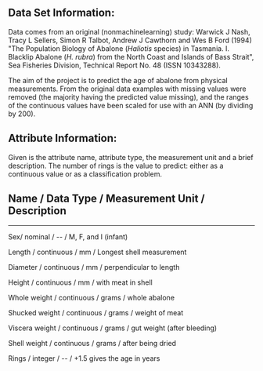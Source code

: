 ## Data Set Information:

Data comes from an original (nonmachinelearning) study: Warwick J Nash, Tracy L Sellers, Simon R Talbot, Andrew J Cawthorn and Wes B Ford (1994) "The Population Biology of Abalone (_Haliotis_ species) in Tasmania. I. Blacklip Abalone (_H. rubra_) from the North Coast and Islands of Bass Strait", Sea Fisheries Division, Technical Report No. 48 (ISSN 10343288).

The aim of the project is to predict the age of abalone from physical measurements. From the original data examples with missing values were removed (the majority having the predicted value missing), and the ranges of the continuous values have been scaled for use with an ANN (by dividing by 200).

## Attribute Information:

Given is the attribute name, attribute type, the measurement unit and a brief description. The number of rings is the value to predict: either as a continuous value or as a classification problem.

## Name / Data Type / Measurement Unit / Description
--------------------
Sex/ nominal / -- / M, F, and I (infant)

Length / continuous / mm / Longest shell measurement

Diameter / continuous / mm / perpendicular to length

Height / continuous / mm / with meat in shell

Whole weight / continuous / grams / whole abalone

Shucked weight / continuous / grams / weight of meat

Viscera weight / continuous / grams / gut weight (after bleeding)

Shell weight / continuous / grams / after being dried

Rings / integer / -- / +1.5 gives the age in years